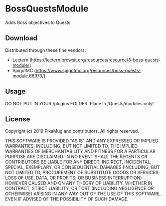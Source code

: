 # BossQuestsModule
Adds Boss objectives to Quests

## Download

Distributed through these fine vendors:
- Lectern (https://lectern.browsit.org/resources/resource/8-boss-quests-module/)
- SpigotMC (https://www.spigotmc.org/resources/boss-quests-module.66973/)

## Usage

DO NOT PUT IN YOUR /plugins FOLDER. Place in /Quests/modules only!

## License
Copyright (c) 2019 PikaMug and contributors. All rights reserved.

THIS SOFTWARE IS PROVIDED "AS IS" AND ANY EXPRESSED OR IMPLIED WARRANTIES, INCLUDING, BUT NOT LIMITED TO, THE IMPLIED WARRANTIES OF MERCHANTABILITY AND FITNESS FOR A PARTICULAR PURPOSE ARE DISCLAIMED. IN NO EVENT SHALL THE REGENTS OR CONTRIBUTORS BE LIABLE FOR ANY DIRECT, INDIRECT, INCIDENTAL, SPECIAL, EXEMPLARY, OR CONSEQUENTIAL DAMAGES (INCLUDING, BUT NOT LIMITED TO, PROCUREMENT OF SUBSTITUTE GOODS OR SERVICES; LOSS OF USE, DATA, OR PROFITS; OR BUSINESS INTERRUPTION) HOWEVER CAUSED AND ON ANY THEORY OF LIABILITY, WHETHER IN CONTRACT, STRICT LIABILITY, OR TORT (INCLUDING NEGLIGENCE OR OTHERWISE) ARISING IN ANY WAY OUT OF THE USE OF THIS SOFTWARE, EVEN IF ADVISED OF THE POSSIBILITY OF SUCH DAMAGE.